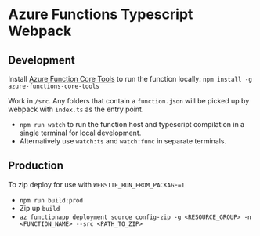 # Azure Functions Typescript Webpack

## Development

Install [Azure Function Core Tools](https://docs.microsoft.com/en-us/azure/azure-functions/functions-run-local) to run the function locally: `npm install -g azure-functions-core-tools`

Work in `/src`. Any folders that contain a `function.json` will be picked up by webpack with `index.ts` as the entry point.

- `npm run watch` to run the function host and typescript compilation in a single terminal for local development.
- Alternatively use `watch:ts` and `watch:func` in separate terminals.

## Production

To zip deploy for use with `WEBSITE_RUN_FROM_PACKAGE=1`

- `npm run build:prod`
- Zip up `build`
- `az functionapp deployment source config-zip -g <RESOURCE_GROUP> -n <FUNCTION_NAME> --src <PATH_TO_ZIP>`
